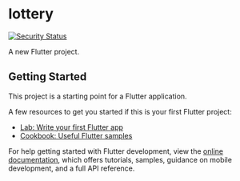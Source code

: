 # lottery

[![Security Status](https://www.murphysec.com/platform3/v3/badge/1612480094761693184.svg?t=1)](https://www.murphysec.com/accept?code=b12bad9ac49b0365dfb02636da07043c&type=1&from=2&t=2)

A new Flutter project.

## Getting Started

This project is a starting point for a Flutter application.

A few resources to get you started if this is your first Flutter project:

- [Lab: Write your first Flutter app](https://docs.flutter.dev/get-started/codelab)
- [Cookbook: Useful Flutter samples](https://docs.flutter.dev/cookbook)

For help getting started with Flutter development, view the
[online documentation](https://docs.flutter.dev/), which offers tutorials,
samples, guidance on mobile development, and a full API reference.
